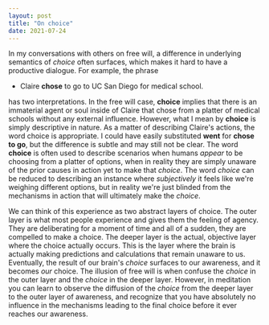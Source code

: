 ```yaml
---
layout: post
title: "On choice"
date: 2021-07-24
---
```


In my conversations with others on free will, a difference in underlying semantics of *choice* often surfaces, which makes it hard to 
have a productive dialogue. For example, the phrase

- Claire **chose** to go to UC San Diego for medical school.

has two interpretations. In the free will case, **choice** implies that there is an immaterial agent or soul inside of Claire that 
chose from a platter of medical schools without any external influence. However, what I mean by **choice** is simply descriptive in nature. As a 
matter of describing Claire's actions, the word choice is appropriate. I could have easily substituted **went** for **chose to go**, but the difference is subtle 
and may still not be clear. The word **choice** is often used to describe scenarios when humans *appear* to be choosing from a platter of options, 
when in reality they are simply unaware of the prior causes in action yet to make that *choice*. The word *choice* can be reduced to describing an
instance where *subjectively* it feels like we're weighing different options, but in reality we're just blinded from the mechanisms in action 
that will ultimately make the *choice*. 

We can think of this experience as two abstract layers of choice. The outer layer is what most people experience and gives 
them the feeling of agency. They are deliberating for a moment of time and all of a sudden, they are compelled to make a choice. 
The deeper layer is the actual, objective layer where the choice actually occurs. This is the layer where the brain is actually making predictions 
and calculations that remain unaware to us. Eventually, the result of our brain's *choice* surfaces to our awareness, and it becomes *our* choice. 
The illusion of free will is when confuse the *choice* in the outer layer and the *choice* in the deeper layer. However, in meditation you
can learn to observe the diffusion of the *choice* from the deeper layer to the outer layer of awareness, and recognize that you have absolutely
no influence in the mechanisms leading to the final choice before it ever reaches our awareness.
